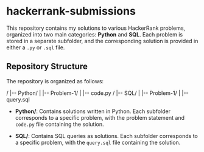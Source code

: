 # hackerrank-submissions

This repository contains my solutions to various HackerRank problems, organized into two main categories: **Python** and **SQL**. Each problem is stored in a separate subfolder, and the corresponding solution is provided in either a `.py` or `.sql` file.

## Repository Structure

The repository is organized as follows:

/ |-- Python/ | |-- Problem-1/ | |-- code.py
/ |-- SQL/ | |-- Problem-1/ | |-- query.sql 

- **Python/**: Contains solutions written in Python. Each subfolder corresponds to a specific problem, with the problem statement and `code.py` file containing the solution.
  
- **SQL/**: Contains SQL queries as solutions. Each subfolder corresponds to a specific problem, with the `query.sql` file containing the solution.